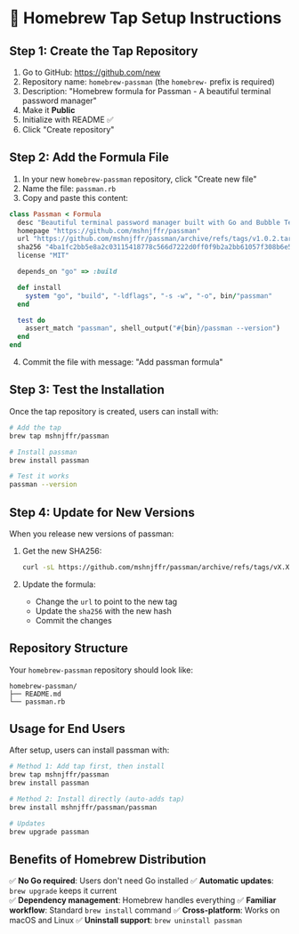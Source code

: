 # 🍺 Homebrew Tap Setup Instructions

## Step 1: Create the Tap Repository

1. Go to GitHub: https://github.com/new
2. Repository name: `homebrew-passman` (the `homebrew-` prefix is required)
3. Description: "Homebrew formula for Passman - A beautiful terminal password manager"
4. Make it **Public**
5. Initialize with README ✅
6. Click "Create repository"

## Step 2: Add the Formula File

1. In your new `homebrew-passman` repository, click "Create new file"
2. Name the file: `passman.rb`
3. Copy and paste this content:

```ruby
class Passman < Formula
  desc "Beautiful terminal password manager built with Go and Bubble Tea"
  homepage "https://github.com/mshnjffr/passman"
  url "https://github.com/mshnjffr/passman/archive/refs/tags/v1.0.2.tar.gz"
  sha256 "4ba1fc2bb5e8a2c03115418778c566d7222d0ff0f9b2a2bb61057f308b6e5698"
  license "MIT"

  depends_on "go" => :build

  def install
    system "go", "build", "-ldflags", "-s -w", "-o", bin/"passman"
  end

  test do
    assert_match "passman", shell_output("#{bin}/passman --version")
  end
end
```

4. Commit the file with message: "Add passman formula"

## Step 3: Test the Installation

Once the tap repository is created, users can install with:

```bash
# Add the tap
brew tap mshnjffr/passman

# Install passman
brew install passman

# Test it works
passman --version
```

## Step 4: Update for New Versions

When you release new versions of passman:

1. Get the new SHA256:
   ```bash
   curl -sL https://github.com/mshnjffr/passman/archive/refs/tags/vX.X.X.tar.gz | shasum -a 256
   ```

2. Update the formula:
   - Change the `url` to point to the new tag
   - Update the `sha256` with the new hash
   - Commit the changes

## Repository Structure

Your `homebrew-passman` repository should look like:
```
homebrew-passman/
├── README.md
└── passman.rb
```

## Usage for End Users

After setup, users can install passman with:

```bash
# Method 1: Add tap first, then install
brew tap mshnjffr/passman
brew install passman

# Method 2: Install directly (auto-adds tap)
brew install mshnjffr/passman/passman

# Updates
brew upgrade passman
```

## Benefits of Homebrew Distribution

✅ **No Go required**: Users don't need Go installed
✅ **Automatic updates**: `brew upgrade` keeps it current  
✅ **Dependency management**: Homebrew handles everything
✅ **Familiar workflow**: Standard `brew install` command
✅ **Cross-platform**: Works on macOS and Linux
✅ **Uninstall support**: `brew uninstall passman`
